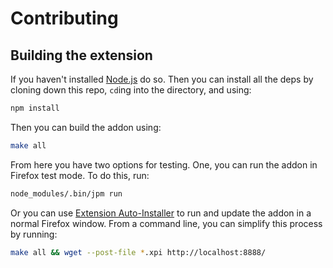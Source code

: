 # Contributing

## Building the extension

If you haven't installed [Node.js](http://nodejs.org/) do so. Then you can install all the deps by cloning down this repo, `cd`ing into the directory, and using:

```bash
npm install
```

Then you can build the addon using:

```bash
make all
```

From here you have two options for testing. One, you can run the addon in Firefox test mode. To do this, run:

```bash
node_modules/.bin/jpm run
```

Or you can use [Extension Auto-Installer](https://addons.mozilla.org/en-US/firefox/addon/autoinstaller/) to run and update the addon in a normal Firefox window. From a command line, you can simplify this process by running:

```bash
make all && wget --post-file *.xpi http://localhost:8888/
```
